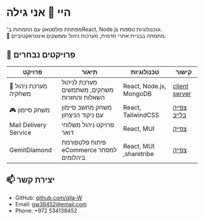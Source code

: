 # היי 👋 אני גילה
מפתחת פולסטאק עם התמחות ב־React, Node.js וטכנולוגיות נוספות.  
📍 מתמחה בבניית אתרי תדמית, מערכות ניהול וממשקים אינטראקטיביים.

## 🚀 פרויקטים נבחרים
| פרויקט | תיאור | טכנולוגיות | קישור |
|--------|--------|-------------|-------|
| 🌸 מערכת ניהול משחקיה | מערכת לניהול משחקים, משתמשים השאלות והחזרות | React, Node.js, MongoDB | [client](https://github.com/yafa-f/my-playroom-update)    [server](https://github.com/gila-W/Playroom-Project-Node) |
| 🎮 משחק סיימון | משחק מחשב סיימון עם ניקוד הניצחון | React, TailwindCSS | [צפייה בלייב]( https://gila-w.github.io/Simon/) |
| Mail Delivery Service | פרויקט ניהול משלוחי דואר | React, MUI | [צפייה](https://github.com/username/project3) |
| GemitDiamond |פיתוח פלטפורמת  eCommerce למסחר ביהלומים| React, MUI ,sharetribe | [צפייה](https://github.com/gemit-project/client) |


## 📫 יצירת קשר
- GitHub: [github.com/gila-W](https://github.com/gila-W)
- Email: gw38452@email.com
- Phone: +972 534138452

